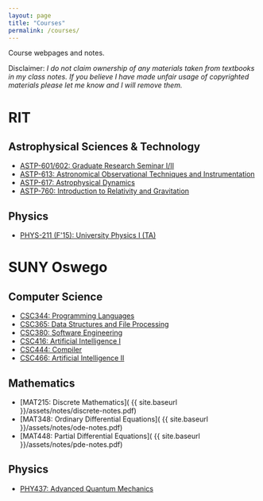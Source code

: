 ```yaml
---
layout: page
title: "Courses"
permalink: /courses/
---
```


Course webpages and notes.

Disclaimer: *I do not claim ownership of any materials taken from textbooks in my class notes. If you believe I have made unfair usage of copyrighted materials please let me know and I will remove them.*

# RIT

## Astrophysical Sciences & Technology

- [ASTP-601/602: Graduate Research Seminar I/II](
    https://dwysocki.github.io/ASTP-601-602/)
- [ASTP-613: Astronomical Observational Techniques and Instrumentation](
    https://dwysocki.github.io/ASTP-613/)
- [ASTP-617: Astrophysical Dynamics](
    https://dwysocki.github.io/ASTP-617/)
- [ASTP-760: Introduction to Relativity and Gravitation](
    https://dwysocki.github.io/ASTP-760/)

## Physics

- [PHYS-211 (F'15): University Physics I (TA)](
    https://dwysocki.github.io/PHYS-211-F15)


# SUNY Oswego

## Computer Science

- [CSC344: Programming Languages](
    https://dwysocki.github.io/csc344/notes.html)
- [CSC365: Data Structures and File Processing](
    about:blank)
- [CSC380: Software Engineering](
    http://IRONKLADD.github.io/)
- [CSC416: Artificial Intelligence I](
    http://dwysocki.github.io/csc416/)
- [CSC444: Compiler](
    http://dwysocki.github.io/csc444/notes.html)
- [CSC466: Artificial Intelligence II](
    http://dwysocki.github.io/csc466/)

## Mathematics

- [MAT215: Discrete Mathematics](
    {{ site.baseurl }}/assets/notes/discrete-notes.pdf)
- [MAT348: Ordinary Differential Equations](
    {{ site.baseurl }}/assets/notes/ode-notes.pdf)
- [MAT448: Partial Differential Equations](
    {{ site.baseurl }}/assets/notes/pde-notes.pdf)

## Physics

- [PHY437: Advanced Quantum Mechanics](
    https://dwysocki.github.io/phy437/)
